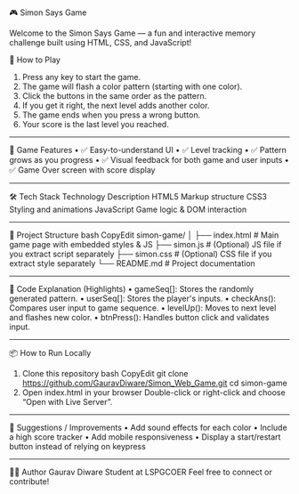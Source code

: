🎮 Simon Says Game

Welcome to the Simon Says Game — a fun and interactive memory challenge built using HTML, CSS, and JavaScript!

🧠 How to Play
1.	Press any key to start the game.
2.	The game will flash a color pattern (starting with one color).
3.	Click the buttons in the same order as the pattern.
4.	If you get it right, the next level adds another color.
5.	The game ends when you press a wrong button.
6.	Your score is the last level you reached.
________________________________________
🎯 Game Features
•	✅ Easy-to-understand UI
•	✅ Level tracking
•	✅ Pattern grows as you progress
•	✅ Visual feedback for both game and user inputs
•	✅ Game Over screen with score display
________________________________________
🛠️ Tech Stack
Technology	Description
HTML5	Markup structure
CSS3	Styling and animations
JavaScript	Game logic & DOM interaction
________________________________________
🧾 Project Structure
bash
CopyEdit
simon-game/
│
├── index.html      # Main game page with embedded styles & JS
├── simon.js        # (Optional) JS file if you extract script separately
├── simon.css       # (Optional) CSS file if you extract style separately
└── README.md       # Project documentation
________________________________________
📄 Code Explanation (Highlights)
•	gameSeq[]: Stores the randomly generated pattern.
•	userSeq[]: Stores the player's inputs.
•	checkAns(): Compares user input to game sequence.
•	levelUp(): Moves to next level and flashes new color.
•	btnPress(): Handles button click and validates input.
________________________________________
📦 How to Run Locally
1.	Clone this repository
bash
CopyEdit
git clone https://github.com/GauravDiware/Simon_Web_Game.git
cd simon-game
2.	Open index.html in your browser
Double-click or right-click and choose “Open with Live Server”.
________________________________________
📢 Suggestions / Improvements
•	Add sound effects for each color
•	Include a high score tracker
•	Add mobile responsiveness
•	Display a start/restart button instead of relying on keypress
________________________________________
👨‍💻 Author
Gaurav Diware
Student at LSPGCOER
Feel free to connect or contribute!

